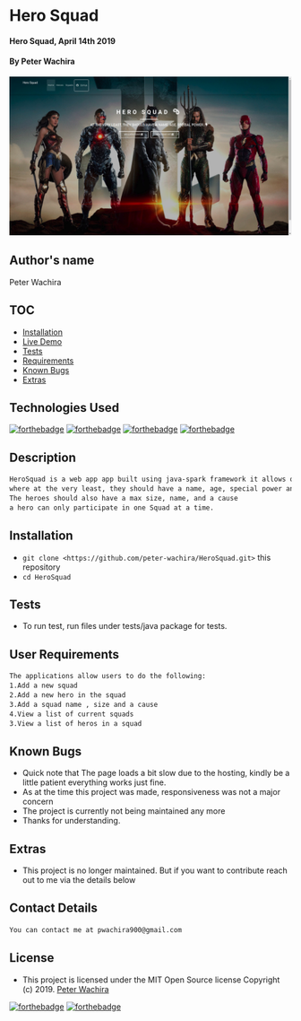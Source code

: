 # Hero Squad
#### Hero Squad, April 14th 2019
#### By **Peter Wachira**
![](screenshots/screenshot1.png)



## Author's name
Peter Wachira



## TOC

- [Installation](#Installation)
- [Live Demo](#Tests)
- [Tests](#Tests)
- [Requirements](#Requirements)
- [Known Bugs](#Extras)
- [Extras](#Extras)


## Technologies Used
[![forthebadge](https://forthebadge.com/images/badges/powered-by-electricity.svg)](https://forthebadge.com)
[![forthebadge](https://forthebadge.com/images/badges/made-with-java.svg)](https://forthebadge.com)
[![forthebadge](https://forthebadge.com/images/badges/uses-html.svg)](https://forthebadge.com)
[![forthebadge](https://forthebadge.com/images/badges/uses-css.svg)](https://forthebadge.com)


## Description

```bash
HeroSquad is a web app app built using java-spark framework it allows one to recruit a well-balanced team of superheroes,
where at the very least, they should have a name, age, special power and weakness.
The heroes should also have a max size, name, and a cause
a hero can only participate in one Squad at a time.
```

## Installation
* `git clone <https://github.com/peter-wachira/HeroSquad.git>` this repository
* `cd HeroSquad`

## Tests

- To run test, run files under tests/java package for tests.



## User Requirements
```bash
The applications allow users to do the following:
1.Add a new squad
2.Add a new hero in the squad
3.Add a squad name , size and a cause
4.View a list of current squads
3.View a list of heros in a squad

```


## Known Bugs
- Quick note that The page loads a bit slow due to the hosting, kindly be a little patient everything works just fine.
- As at the time this project was made, responsiveness was not a major concern 
- The project is currently not being maintained any more 
- Thanks for understanding.


## Extras

- This project is no longer maintained. But if you want to contribute reach out to me via the details below 

## Contact Details
```bash
You can contact me at pwachira900@gmail.com
```

## License

- This project is licensed under the MIT Open Source license Copyright (c) 2019. [Peter Wachira](https://github.com/peter-wachira/HeroSquad-/blob/master/LICENCE)

[![forthebadge](https://forthebadge.com/images/badges/fuck-it-ship-it.svg)](https://forthebadge.com)
[![forthebadge](https://forthebadge.com/images/badges/makes-people-smile.svg)](https://forthebadge.com)
